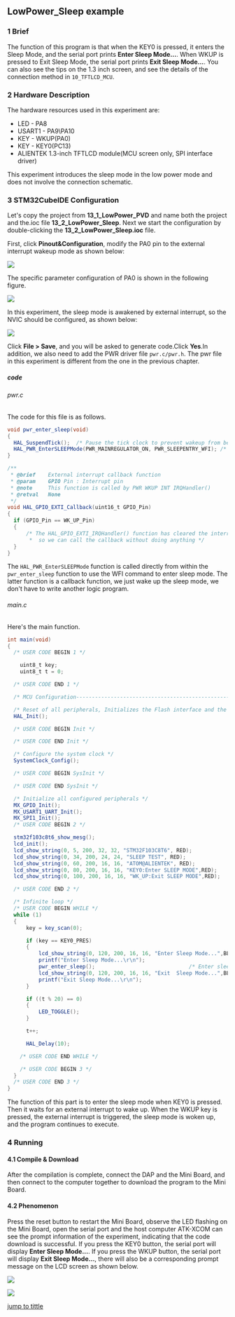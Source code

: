 ## LowPower_Sleep example<a name="catalogue"></a>


### 1 Brief
The function of this program is that when the KEY0 is pressed, it enters the Sleep Mode, and the serial port prints **Enter Sleep Mode...**. When WKUP is pressed to Exit Sleep Mode, the serial port prints **Exit Sleep Mode...**. You can also see the tips on the 1.3 inch screen, and see the details of the connection method in ``10_TFTLCD_MCU``.
### 2 Hardware Description
The hardware resources used in this experiment are:
+ LED - PA8
+ USART1 - PA9\PA10
+ KEY - WKUP(PA0)
+ KEY - KEY0(PC13) 
+ ALIENTEK 1.3-inch TFTLCD module(MCU screen only, SPI interface driver)

This experiment introduces the sleep mode in the low power mode and does not involve the connection schematic.

### 3 STM32CubeIDE Configuration


Let's copy the project from  **13_1_LowPower_PVD** and name both the project and the.ioc file **13_2_LowPower_Sleep**. Next we start the configuration by double-clicking the **13_2_LowPower_Sleep.ioc** file.

First, click **Pinout&Configuration**, modify the PA0 pin to the external interrupt wakeup mode as shown below:

![ ](../../1_docs/3_figures/13_2_LowPower_Sleep/s1.png)

The specific parameter configuration of PA0 is shown in the following figure.

![ ](../../1_docs/3_figures/13_2_LowPower_Sleep/s2.png)

In this experiment, the sleep mode is awakened by external interrupt, so the NVIC should be configured, as shown below:

![ ](../../1_docs/3_figures/13_2_LowPower_Sleep/s3.png)

Click **File > Save**, and you will be asked to generate code.Click **Yes**.In addition, we also need to add the PWR driver file ``pwr.c/pwr.h``. The pwr file in this experiment is different from the one in the previous chapter.

##### code
###### pwr.c
The code for this file is as follows.
```c#
void pwr_enter_sleep(void)
{
  HAL_SuspendTick();  /* Pause the tick clock to prevent wakeup from being interrupted by the tick clock */
  HAL_PWR_EnterSLEEPMode(PWR_MAINREGULATOR_ON, PWR_SLEEPENTRY_WFI); /* Execute the WFI command and enter the sleep mode */
}

/**
 * @brief    External interrupt callback function
 * @param    GPIO Pin : Interrupt pin
 * @note     This function is called by PWR WKUP INT IRQHandler()
 * @retval   None
 */
void HAL_GPIO_EXTI_Callback(uint16_t GPIO_Pin)
{
  if (GPIO_Pin == WK_UP_Pin)
  {
      /* The HAL_GPIO_EXTI_IRQHandler() function has cleared the interrupt flag for us,
       *  so we can call the callback without doing anything */
  }
}
```
The ``HAL_PWR_EnterSLEEPMode`` function is called directly from within the ``pwr_enter_sleep`` function to use the WFI command to enter sleep mode.
The latter function is a callback function, we just wake up the sleep mode, we don't have to write another logic program.

###### main.c
Here's the main function.
```c#
int main(void)
{
  /* USER CODE BEGIN 1 */

    uint8_t key;
    uint8_t t = 0;

  /* USER CODE END 1 */

  /* MCU Configuration--------------------------------------------------------*/

  /* Reset of all peripherals, Initializes the Flash interface and the Systick. */
  HAL_Init();

  /* USER CODE BEGIN Init */

  /* USER CODE END Init */

  /* Configure the system clock */
  SystemClock_Config();

  /* USER CODE BEGIN SysInit */

  /* USER CODE END SysInit */

  /* Initialize all configured peripherals */
  MX_GPIO_Init();
  MX_USART1_UART_Init();
  MX_SPI1_Init();
  /* USER CODE BEGIN 2 */

  stm32f103c8t6_show_mesg();
  lcd_init();
  lcd_show_string(0, 5, 200, 32, 32, "STM32F103C8T6", RED);
  lcd_show_string(0, 34, 200, 24, 24, "SLEEP TEST", RED);
  lcd_show_string(0, 60, 200, 16, 16, "ATOM@ALIENTEK", RED);
  lcd_show_string(0, 80, 200, 16, 16, "KEY0:Enter SLEEP MODE",RED);
  lcd_show_string(0, 100, 200, 16, 16, "WK_UP:Exit SLEEP MODE",RED);

  /* USER CODE END 2 */

  /* Infinite loop */
  /* USER CODE BEGIN WHILE */
  while (1)
  {
      key = key_scan(0);

      if (key == KEY0_PRES)
      {
          lcd_show_string(0, 120, 200, 16, 16, "Enter Sleep Mode...",BLUE);
          printf("Enter Sleep Mode...\r\n");
          pwr_enter_sleep();                              /* Enter sleep mode */
          lcd_show_string(0, 120, 200, 16, 16, "Exit  Sleep Mode...",BLUE);
          printf("Exit Sleep Mode...\r\n");
      }

      if ((t % 20) == 0)
      {
          LED_TOGGLE();
      }

      t++;

	  HAL_Delay(10);

    /* USER CODE END WHILE */

    /* USER CODE BEGIN 3 */
  }
  /* USER CODE END 3 */
}
```
The function of this part is to enter the sleep mode when KEY0 is pressed. Then it waits for an external interrupt to wake up. When the WKUP key is pressed, the external interrupt is triggered, the sleep mode is woken up, and the program continues to execute.


### 4 Running
#### 4.1 Compile & Download
After the compilation is complete, connect the DAP and the Mini Board, and then connect to the computer together to download the program to the Mini Board.
#### 4.2 Phenomenon
Press the reset button to restart the Mini Board, observe the LED flashing on the Mini Board, open the serial port and the host computer ATK-XCOM can see the prompt information of the experiment, indicating that the code download is successful. If you press the KEY0 button, the serial port will display **Enter Sleep Mode...**. If you press the WKUP button, the serial port will display **Exit Sleep Mode...**, there will also be a corresponding prompt message on the LCD screen as shown below.

![ ](../../1_docs/3_figures/13_2_LowPower_Sleep/s4.png)

![ ](../../1_docs/3_figures/13_2_LowPower_Sleep/s5.png)

[jump to tittle](#catalogue)